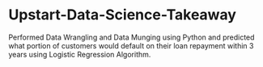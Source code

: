 # Upstart-Data-Science-Takeaway
Performed Data Wrangling and Data Munging using Python and predicted what portion of customers would default on their loan repayment within 3 years using Logistic Regression Algorithm.
